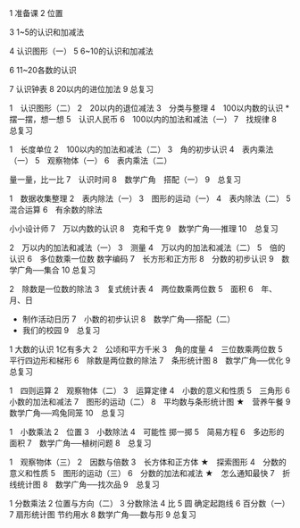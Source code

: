 1 准备课
2 位置

3 1~5的认识和加减法

4 认识图形（一）
5 6~10的认识和加减法

6 11~20各数的认识

7 认识钟表
8 20以内的进位加法
9 总复习


1　认识图形（二）
2　20以内的退位减法
3　分类与整理
4　100以内数的认识
*　摆一摆，想一想
5　认识人民币
6　100以内的加法和减法（一）
7　找规律
8　总复习


1　长度单位
2　100以内的加法和减法（二）
3　角的初步认识
4　表内乘法（一）
5　观察物体（一）
6　表内乘法（二）

量一量，比一比
7　认识时间
8　数学广角　搭配（一）
9　总复习


1　数据收集整理
2　表内除法（一）
3　图形的运动（一）
4　表内除法（二）
5　混合运算
6　有余数的除法

小小设计师
7　万以内数的认识
8　克和千克
9　数学广角──推理
10　总复习

2　万以内的加法和减法（一）
3　测量
4　万以内的加法和减法（二）
5　倍的认识
6　多位数乘一位数
数字编码
7　长方形和正方形
8　分数的初步认识
9　数学广角──集合
10 总复习

2　除数是一位数的除法
3　复式统计表
4　两位数乘两位数
5　面积
6　年、月、日
* 制作活动日历
7　小数的初步认识
8　数学广角──搭配（二）
* 我们的校园
9　总复习


1 大数的认识
1亿有多大
2　公顷和平方千米
3　角的度量
4　三位数乘两位数
5　平行四边形和梯形
6　除数是两位数的除法
7　条形统计图
8　数学广角──优化
9　总复习

1　四则运算
2　观察物体（二）
3　运算定律
4　小数的意义和性质
5　三角形
6　小数的加法和减法
7　图形的运动（二）
8　平均数与条形统计图
★　营养午餐
9　数学广角──鸡兔同笼
10　总复习

1　小数乘法
2　位置
3　小数除法
4　可能性
掷一掷
5　简易方程
6　多边形的面积
7　数学广角──植树问题
8　总复习

1　观察物体（三）
2　因数与倍数
3　长方体和正方体
★　探索图形
4　分数的意义和性质
5　图形的运动（三）
6　分数的加法和减法
★　怎么通知最快
7　折线统计图
8　数学广角──找次品
9　总复习

1 分数乘法
2 位置与方向（二）
3 分数除法
4 比
5 圆
确定起跑线
6 百分数（一）
7 扇形统计图
节约用水
8 数学广角──数与形
9 总复习